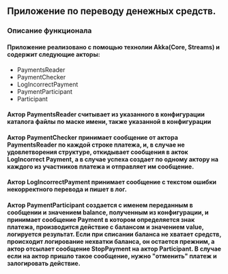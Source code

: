 <h2>Приложение по переводу денежных средств.</h2>
<h3>Описание функционала</h3>
<h4>Приложение реализовано с помощью технолии Akka(Core, Streams) и содержит следующие акторы:</h4>
<ul>
    <li>PaymentsReader</li>
    <li>PaymentChecker</li>
    <li>LogIncorrectPayment</li>
    <li>PaymentParticipant</li>
    <li>Participant</li>
</ul> 
<h4>Актор PaymentsReader считывает из указанного в конфигурации каталога файлы по маске имени, также указанной в конфигурации</h4>
<h4>Актор PaymentChecker принимает сообщение от актора PaymentsReader по каждой строке платежа, и, в случае не удовлетворения структуре, откидывает
сообщения в акток LogIncorrect Payment, а в случае успеха создает по одному актору на каждого из участников платежа и отправляет им сообщение.<h4>
<h4>Актор LogIncorrectPayment принимает сообщение с текстом ошибки некорректного перевода и пишет в лог.</h4>
<h4>Актор PaymentParticipant создается с именем переданным в сообщении и значением balance, полученным из конфигурации, и принимает сообщение
Payment в котором определяется знак платежа, производится действие с балансом и значением value, логируется результат. Если при списании баланса
не хватает средств, происходит логирование нехватки баланса, он остается прежним, а актор отсылает сообщение StopPayment на актор Participant.
В случае если на актор пришло такое сообщение, нужно "отменить" платеж и залогировать действие.</h4>
